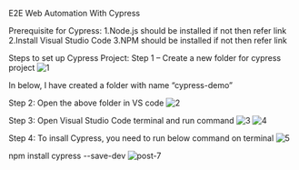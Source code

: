 E2E Web Automation With Cypress

Prerequisite for Cypress:
  1.Node.js should be installed if not then refer link
  2.Install Visual Studio Code
  3.NPM should be installed  if not then refer link

Steps to set up Cypress Project:
  Step 1 – Create a new folder for cypress project
![1](https://github.com/sharifuzz/E2EWebAutomationWithCypress/assets/103692288/1f039f5d-1e43-411b-a7d6-aa3c725d75e2)

  
  In below, I have created a folder with name “cypress-demo”
  

  Step 2: Open the above folder in VS code
![2](https://github.com/sharifuzz/E2EWebAutomationWithCypress/assets/103692288/4ebe6572-985c-4b64-b46d-4fc61fe97ed2)

  Step 3: Open Visual Studio Code terminal and run command
![3](https://github.com/sharifuzz/E2EWebAutomationWithCypress/assets/103692288/d1f63700-0f5b-45c1-862a-82c32b31e351)
![4](https://github.com/sharifuzz/E2EWebAutomationWithCypress/assets/103692288/8e77e27f-2765-4da0-bef1-ab1c101de706)


  Step 4: To insall Cypress, you need to run below command on terminal
![5](https://github.com/sharifuzz/E2EWebAutomationWithCypress/assets/103692288/39e400f7-d102-41df-b1cd-346b0a31d191)

  npm install cypress --save-dev
![post-7](https://github.com/sharifuzz/E2EWebAutomationWithCypress/assets/103692288/6dd3debf-a210-47fa-9657-5aa27e04d4f6)


  


   
